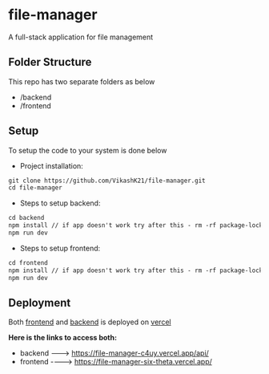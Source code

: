 # file-manager
A full-stack application for file management

## Folder Structure
This repo has two separate folders as below
- /backend
- /frontend

## Setup
To setup the code to your system is done below

- Project installation:

```markdown
git clone https://github.com/VikashK21/file-manager.git
cd file-manager
```

- Steps to setup backend:

```markdown
cd backend
npm install // if app doesn't work try after this - rm -rf package-lock.json
npm run dev
```

- Steps to setup frontend:

```markdown
cd frontend
npm install // if app doesn't work try after this - rm -rf package-lock.json
npm run dev
```
## Deployment
Both [frontend](https://github.com/VikashK21/file-manager/tree/main/frontend) and [backend](https://github.com/VikashK21/file-manager/tree/main/backend) is deployed on [vercel](https://vercel.com/new)

**Here is the links to access both:**

- backend ---> https://file-manager-c4uy.vercel.app/api/
- frontend ----> https://file-manager-six-theta.vercel.app/
